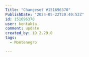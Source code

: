 ```yaml
---
Title: "Changeset #151696370"
PublishDate: "2024-05-22T20:40:52Z"
id: 151696370
user: kentakta
comment: update
created_by: iD 2.29.0
tags:
  - Montenegro

---
```

